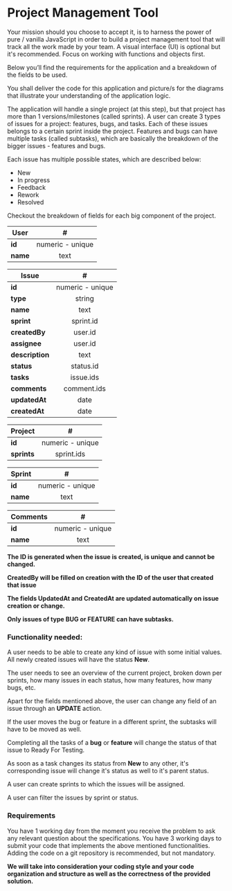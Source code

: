 
# Project Management Tool

Your mission should you choose to accept it, is to harness the power of pure / vanilla JavaScript in order to build a project management tool that will track all the work made by your team. A visual interface (UI) is optional but it's recommended. Focus on working with functions and objects first.

Below you’ll find the requirements for the application and a breakdown of the fields to be used.

You shall deliver the code for this application and picture/s for the diagrams that illustrate your understanding of the application logic.

The application will handle a single project (at this step), but that project has more than 1 versions/milestones (called sprints).
A user can create 3 types of issues for a project: features, bugs, and tasks. Each of these issues belongs to a certain sprint inside the project. Features and bugs can have multiple tasks (called subtasks), which are basically the breakdown of the bigger issues - features and bugs.

Each issue has multiple possible states, which are described below:
* New
* In progress
* Feedback
* Rework
* Resolved


Checkout the breakdown of fields for each big component of the project.

| User | #
| ------ | :----:|
| **id** | numeric - unique |
| **name** | text|

| Issue | #
| ------ | :----: |
| **id** | numeric - unique |
| **type** | string |
| **name** | text|
| **sprint** | sprint.id |
| **createdBy** | user.id |
| **assignee** | user.id |
| **description** | text |
| **status** | status.id |
| **tasks** | issue.ids |
| **comments** | comment.ids |
| **updatedAt** | date |
| **createdAt** | date |

| Project | #
| ------ | :----:|
| **id** | numeric - unique |
| **sprints** | sprint.ids |

| Sprint | #
| ------ | :----:|
| **id** | numeric - unique |
| **name** | text |

| Comments | #
| ------ | :----:|
| **id** | numeric - unique |
| **name** | text |


**The ID is generated when the issue is created, is unique and cannot be changed.**

**CreatedBy will be filled on creation with the ID of the user that created that issue**

**The fields UpdatedAt and CreatedAt are updated automatically on issue creation or change.**

**Only issues of type BUG or FEATURE can have subtasks.**


### Functionality needed:

A user needs to be able to create any kind of issue with some initial values. All newly created issues will have the status __New__.

The user needs to see an overview of the current project, broken down per sprints, how many issues in each status, how many features, how many bugs, etc.

Apart for the fields mentioned above, the user can change any field of an issue through an __UPDATE__ action.

If the user moves the bug or feature in a different sprint, the subtasks will have to be moved as well.

Completing all the tasks of a __bug__ or __feature__ will change the status of that issue to Ready For Testing.

As soon as a task changes its status from __New__ to any other, it's corresponding issue will change it's status as well to it's parent status.

A user can create sprints to which the issues will be assigned.

A user can filter the issues by sprint or status.

### Requirements

You have 1 working day from the moment you receive the problem to ask any relevant question about the specifications.
You have 3 working days to submit your code that implements the above mentioned functionalities. Adding the code on a git repository is recommended, but not mandatory.

 **We will take into consideration your coding style and your code organization and structure as well as the correctness of the provided solution.**
